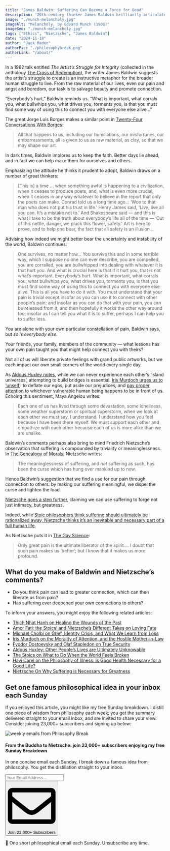 ```yaml
---
title: "James Baldwin: Suffering Can Become a Force for Good"
description: '20th-century thinker James Baldwin brilliantly articulates how we can ease our personal and shared suffering by harnessing our pain as a force for good.'
image: "./munch-melancholy.jpg"
imageAlt: "Melancholy, by Edvard Munch (1900)"
imageSeo: "./munch-melancholy.jpg"
tags: ["Ethics", "Nietzsche", "James Baldwin"]
date: "2024-11-18"
author: "Jack Maden"
authorPic: "./philosophybreak.png"
authorLink: "/about/"
---
```


<span class="big-letter">I</span>n a 1962 talk entitled _The Artist’s Struggle for Integrity_ (collected in the anthology <a target="_blank" rel="noopener noreferrer sponsored" href="https://amzn.to/4fvTfQW">The Cross of Redemption</a>), the writer James Baldwin suggests the artist’s struggle to create is an instructive metaphor for the broader human struggle to live. From the raw material of our lives, even our pain and angst and boredom, our task is to salvage beauty and promote connection.

“Everybody’s hurt,” Baldwin reminds us. “What is important, what corrals you, what bullwhips you, what drives you, torments you, is that you must find some way of using this to connect you with everyone else alive…”

The great Jorge Luis Borges makes a similar point in <a target="_blank" rel="noopener noreferrer sponsored" href="https://amzn.to/48TztMN">Twenty-Four Conversations With Borges</a>: 

>All that happens to us, including our humiliations, our misfortunes, our embarrassments, all is given to us as raw material, as clay, so that we may shape our art.

In dark times, Baldwin implores us to keep the faith. Better days lie ahead, and in fact we can help make them for ourselves and others.

Emphasizing the attitude he thinks it prudent to adopt, Baldwin draws on a number of great thinkers:

>[This is] a time … when something awful is happening to a civilization, when it ceases to produce poets, and, what is even more crucial, when it ceases in any way whatever to believe in the report that only the poets can make. Conrad told us a long time ago..: ‘Woe to that man who does not put his trust in life.’ Henry James said, ‘Live, live all you can. It’s a mistake not to.’ And Shakespeare said — and this is what I take to be the truth about everybody’s life all of the time — ‘Out of this nettle, danger, we pluck this flower, safety.’ Art is here to prove, and to help one bear, the fact that all safety is an illusion…

Advising how indeed we might better bear the uncertainty and instability of the world, Baldwin continues:

>One survives, no matter how… You survive this and in some terrible way, which I suppose no one can ever describe, you are compelled, you are corralled, you are bullwhipped into dealing with whatever it is that hurt you. And what is crucial here is that if it hurt you, that is not what’s important. Everybody’s hurt. What is important, what corrals you, what bullwhips you, what drives you, torments you, is that you must find some way of using this to connect you with everyone else alive. This is all you have to do it with. You must understand that your pain is trivial except insofar as you can use it to connect with other people’s pain; and insofar as you can do that with your pain, you can be released from it, and then hopefully it works the other way around too; insofar as I can tell you what it is to suffer, perhaps I can help you to suffer less.

You are alone with your own particular constellation of pain, Baldwin says, but _so is everybody else._

Your friends, your family, members of the community — what lessons has your own pain taught you that might help connect you with theirs? 

Not all of us will liberate private feelings with grand public artworks, but we each impact our own small corners of the world every single day.

As [Aldous Huxley notes](/articles/aldous-huxley-other-peoples-lives-are-ultimately-unknowable/), while we can never experience each other’s ‘island universes’, attempting to build bridges is essential. [Iris Murdoch urges us to ‘unself’](/articles/iris-murdoch-unselfing-is-crucial-for-living-a-good-life/): to deflate our egos, put aside our prejudices, and [pay proper attention](/articles/iris-murdoch-on-the-morality-of-attention-and-the-hostile-mother-in-law/) to whichever vulnerable human being happens to be in front of us. Echoing this sentiment, Maya Angelou writes:

>Each one of us has lived through some devastation, some loneliness, some weather superstorm or spiritual superstorm, when we look at each other we must say, I understand. I understand how you feel because I have been there myself. We must support each other and empathize with each other because each of us is more alike than we are unalike.

Baldwin’s comments perhaps also bring to mind Friedrich Nietzsche’s observation that suffering is compounded by triviality or meaninglessness. In <a target="_blank" rel="noopener noreferrer sponsored" href="https://amzn.to/4fwuTGL">The Genealogy of Morals</a>, Nietzsche writes: 

>The meaninglessness of suffering, and _not_ suffering as such, has been the curse which has hung over mankind up to now.

Hence Baldwin’s suggestion that we find a use for our pain through connection to others: by making our suffering meaningful, we dispel the curse and lighten the load.

[Nietzsche goes a step further](/articles/nietzsche-on-why-suffering-is-necessary-for-greatness/), claiming we can use suffering to forge not just intimacy, but greatness.

Indeed, while [Stoic philosophers think suffering should ultimately be rationalized away, Nietzsche thinks it’s an inevitable and necessary part of a full human life](/articles/amor-fati-the-stoics-and-nietzsche-different-takes-on-loving-fate/).

As Nietzsche puts it in <a target="_blank" rel="noopener noreferrer sponsored" href="https://amzn.to/40RUSEq">The Gay Science</a>:

>Only great pain is the ultimate liberator of the spirit…. I doubt that such pain makes us ‘better’; but I know that it makes us more profound.

## What do you make of Baldwin and Nietzsche’s comments?

- Do you think pain can lead to greater connection, which can then liberate us from pain?
- Has suffering ever deepened your own connections to others?

To inform your answers, you might enjoy the following related articles:

- [Thich Nhat Hanh on Healing the Wounds of the Past](/articles/thich-nhat-hanh-on-healing-the-wounds-of-the-past/)
- [Amor Fati: the Stoics’ and Nietzsche’s Different Takes on Loving Fate](/articles/amor-fati-the-stoics-and-nietzsche-different-takes-on-loving-fate/)
- [Michael Cholbi on Grief, Identity Crisis, and What We Learn from Loss](/articles/michael-cholbi-on-grief-identity-crisis-and-what-we-learn-from-loss/)
- [Iris Murdoch on the Morality of Attention, and the Hostile Mother-in-Law](/articles/iris-murdoch-on-the-morality-of-attention-and-the-hostile-mother-in-law/)
- [Fyodor Dostoevsky and Olaf Stapledon on True Security](/articles/fyodor-dostoevsky-and-olaf-stapledon-on-true-security/)
- [Aldous Huxley: Other People’s Lives are Ultimately Unknowable](/articles/aldous-huxley-other-peoples-lives-are-ultimately-unknowable/)
- [The Stoics on What to Do When the World Feels Broken](/articles/the-stoics-on-what-to-do-when-the-world-feels-broken/)
- [Havi Carel on the Philosophy of Illness: Is Good Health Necessary for a Good Life?](/articles/havi-carel-on-the-philosophy-of-illness-is-good-health-necessary-for-a-good-life/)
- [Nietzsche On Why Suffering is Necessary for Greatness](/articles/nietzsche-on-why-suffering-is-necessary-for-greatness/)

## Get one famous philosophical idea in your inbox each Sunday

<span class="big-letter">I</span>f you enjoyed this article, you might like my free Sunday breakdown. I distill one piece of wisdom from philosophy each week; you get the summary delivered straight to your email inbox, and are invited to share your view. Consider joining 23,000+ subscribers and signing up below:

<!--big subscribe-->
<div class="course-promo darkradial-background subscribe text-center">
    <img src="/static/6313d50bc32799a6c869239128784c7b/e7f7a/weekly-break.webp" alt="weekly emails from Philosophy Break">
    <h4>From the Buddha to Nietzsche: join 23,000+ subscribers enjoying my free Sunday Breakdown</h4>
    <p class="small-grey-font no-mar-bottom">In one concise email each Sunday, I break down a famous idea from philosophy. You get the distillation straight to your inbox.</p>
    <div class="small-pad-top">
        <form action="https://app.convertkit.com/forms/5812400/subscriptions" method="post" data-sv-form="5812400" data-uid="be0e52d3c0" data-format="inline" data-version="6" data-options="{&quot;settings&quot;:{&quot;after_subscribe&quot;:{&quot;action&quot;:&quot;message&quot;,&quot;success_message&quot;:&quot;Thank you, philosopher! Your welcome email will land in your inbox shortly.&quot;,&quot;redirect_url&quot;:&quot;/thank-you/&quot;},&quot;analytics&quot;:{&quot;google&quot;:null,&quot;fathom&quot;:null,&quot;facebook&quot;:null,&quot;segment&quot;:null,&quot;pinterest&quot;:null,&quot;sparkloop&quot;:null,&quot;googletagmanager&quot;:null},&quot;modal&quot;:{&quot;trigger&quot;:&quot;timer&quot;,&quot;scroll_percentage&quot;:null,&quot;timer&quot;:5,&quot;devices&quot;:&quot;all&quot;,&quot;show_once_every&quot;:15},&quot;powered_by&quot;:{&quot;show&quot;:false,&quot;url&quot;:&quot;https://convertkit.com/features/forms?utm_campaign=poweredby&amp;utm_content=form&amp;utm_medium=referral&amp;utm_source=dynamic&quot;},&quot;recaptcha&quot;:{&quot;enabled&quot;:false},&quot;return_visitor&quot;:{&quot;action&quot;:&quot;show&quot;,&quot;custom_content&quot;:&quot;&quot;},&quot;slide_in&quot;:{&quot;display_in&quot;:&quot;bottom_right&quot;,&quot;trigger&quot;:&quot;timer&quot;,&quot;scroll_percentage&quot;:null,&quot;timer&quot;:5,&quot;devices&quot;:&quot;all&quot;,&quot;show_once_every&quot;:15},&quot;sticky_bar&quot;:{&quot;display_in&quot;:&quot;top&quot;,&quot;trigger&quot;:&quot;timer&quot;,&quot;scroll_percentage&quot;:null,&quot;timer&quot;:5,&quot;devices&quot;:&quot;all&quot;,&quot;show_once_every&quot;:15}},&quot;version&quot;:&quot;6&quot;}" min-width="400 500 600 700 800">
        <div data-style="clean"><ul data-element="errors" data-group="alert"></ul><div data-element="fields" data-stacked="false">
            <div>
                <input name="email_address" aria-label="Your Email Address..." placeholder="Your Email Address..." required type="email" />
            </div>
            <button class="button primary" type="submit" data-element="submit"><div><div></div><div></div><div></div></div><span><svg xmlns="http://www.w3.org/2000/svg" viewBox="0 0 512 512"><path d="M464 64H48C21.49 64 0 85.49 0 112v288c0 26.51 21.49 48 48 48h416c26.51 0 48-21.49 48-48V112c0-26.51-21.49-48-48-48zm0 48v40.805c-22.422 18.259-58.168 46.651-134.587 106.49-16.841 13.247-50.201 45.072-73.413 44.701-23.208.375-56.579-31.459-73.413-44.701C106.18 199.465 70.425 171.067 48 152.805V112h416zM48 400V214.398c22.914 18.251 55.409 43.862 104.938 82.646 21.857 17.205 60.134 55.186 103.062 54.955 42.717.231 80.509-37.199 103.053-54.947 49.528-38.783 82.032-64.401 104.947-82.653V400H48z"/></svg>Join 23,000+ Subscribers</span></button>
            </div>
            </div>
        </form>
        <p class="tiny-mar-top no-mar-bottom review-font">💭 One short philosophical email each Sunday. Unsubscribe any time.</p>
    </div>
</div>
</div>